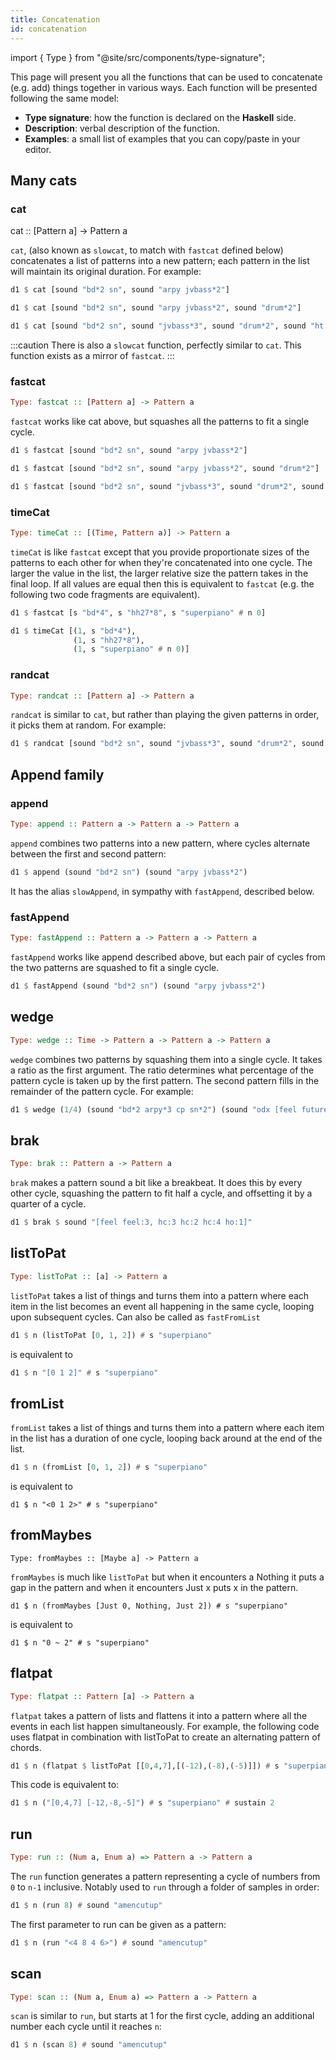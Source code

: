 ```yaml
---
title: Concatenation
id: concatenation
---
```


import { Type } from "@site/src/components/type-signature";

This page will present you all the functions that can be used to concatenate (e.g. add) things together in various ways. Each function will be presented following the same model:
* **Type signature**: how the function is declared on the **Haskell** side.
* **Description**: verbal description of the function.
* **Examples**: a small list of examples that you can copy/paste in your editor.

## Many cats

### cat
<Type>cat :: [Pattern a] -> Pattern a</Type>

`cat`, (also known as `slowcat`, to match with `fastcat` defined below) concatenates a list of patterns into a new pattern; each pattern in the list will maintain its original duration. For example:

```haskell
d1 $ cat [sound "bd*2 sn", sound "arpy jvbass*2"]

d1 $ cat [sound "bd*2 sn", sound "arpy jvbass*2", sound "drum*2"]

d1 $ cat [sound "bd*2 sn", sound "jvbass*3", sound "drum*2", sound "ht mt"]
```

:::caution
There is also a `slowcat` function, perfectly similar to `cat`. This function exists as a mirror of `fastcat`.
:::

### fastcat
```haskell
Type: fastcat :: [Pattern a] -> Pattern a
```

`fastcat` works like cat above, but squashes all the patterns to fit a single cycle.

```haskell
d1 $ fastcat [sound "bd*2 sn", sound "arpy jvbass*2"]

d1 $ fastcat [sound "bd*2 sn", sound "arpy jvbass*2", sound "drum*2"]

d1 $ fastcat [sound "bd*2 sn", sound "jvbass*3", sound "drum*2", sound "ht mt"]
```

### timeCat
```haskell
Type: timeCat :: [(Time, Pattern a)] -> Pattern a
```

`timeCat` is like `fastcat` except that you provide proportionate sizes of the patterns to each other for when they're concatenated into one cycle. The larger the value in the list, the larger relative size the pattern takes in the final loop. If all values are equal then this is equivalent to `fastcat` (e.g. the following two code fragments are equivalent).

```haskell
d1 $ fastcat [s "bd*4", s "hh27*8", s "superpiano" # n 0]

d1 $ timeCat [(1, s "bd*4"),
              (1, s "hh27*8"),
              (1, s "superpiano" # n 0)]
```

### randcat
```haskell
Type: randcat :: [Pattern a] -> Pattern a
```

`randcat` is similar to `cat`, but rather than playing the given patterns in order, it picks them at random. For example:

```haskell
d1 $ randcat [sound "bd*2 sn", sound "jvbass*3", sound "drum*2", sound "ht mt"]
```

## Append family

### append
```haskell
Type: append :: Pattern a -> Pattern a -> Pattern a
```
`append` combines two patterns into a new pattern, where cycles alternate between the first and second pattern:

```haskell
d1 $ append (sound "bd*2 sn") (sound "arpy jvbass*2")
```

It has the alias `slowAppend`, in sympathy with `fastAppend`, described below.

### fastAppend
```haskell
Type: fastAppend :: Pattern a -> Pattern a -> Pattern a
```

`fastAppend` works like append described above, but each pair of cycles from the two patterns are squashed to fit a single cycle.

```haskell
d1 $ fastAppend (sound "bd*2 sn") (sound "arpy jvbass*2")
```

## wedge
```haskell
Type: wedge :: Time -> Pattern a -> Pattern a -> Pattern a
```

`wedge` combines two patterns by squashing them into a single cycle. It takes a ratio as the first argument. The ratio determines what percentage of the pattern cycle is taken up by the first pattern. The second pattern fills in the remainder of the pattern cycle. For example:

```haskell
d1 $ wedge (1/4) (sound "bd*2 arpy*3 cp sn*2") (sound "odx [feel future]*2 hh hh")
```

## brak

```haskell
Type: brak :: Pattern a -> Pattern a
```

`brak` makes a pattern sound a bit like a breakbeat. It does this by every other cycle, squashing the pattern to fit half a cycle, and offsetting it by a quarter of a cycle.

```haskell
d1 $ brak $ sound "[feel feel:3, hc:3 hc:2 hc:4 ho:1]"
```

## listToPat

```haskell
Type: listToPat :: [a] -> Pattern a
```

`listToPat` takes a list of things and turns them into a pattern where each item in the list becomes an event all happening in the same cycle, looping upon subsequent cycles. Can also be called as `fastFromList`

```haskell
d1 $ n (listToPat [0, 1, 2]) # s "superpiano"
```
is equivalent to

```haskell
d1 $ n "[0 1 2]" # s "superpiano"
```

## fromList

`fromList` takes a list of things and turns them into a pattern where each item in the list has a duration of one cycle, looping back around at the end of the list.

```haskell
d1 $ n (fromList [0, 1, 2]) # s "superpiano"
```

is equivalent to

```haskel
d1 $ n "<0 1 2>" # s "superpiano"
```

## fromMaybes

```haskel
Type: fromMaybes :: [Maybe a] -> Pattern a
```

`fromMaybes` is much like `listToPat` but when it encounters a Nothing it puts a gap in the pattern and when it encounters Just x puts x in the pattern.

```haskel
d1 $ n (fromMaybes [Just 0, Nothing, Just 2]) # s "superpiano"
```

is equivalent to

```haskel
d1 $ n "0 ~ 2" # s "superpiano"
```

## flatpat

```haskell
Type: flatpat :: Pattern [a] -> Pattern a
```

`flatpat` takes a pattern of lists and flattens it into a pattern where all the events in each list happen simultaneously. For example, the following code uses flatpat in combination with listToPat to create an alternating pattern of chords.

```haskell
d1 $ n (flatpat $ listToPat [[0,4,7],[(-12),(-8),(-5)]]) # s "superpiano" # sustain 2
```
This code is equivalent to:
```haskell
d1 $ n ("[0,4,7] [-12,-8,-5]") # s "superpiano" # sustain 2
```

## run

```haskell
Type: run :: (Num a, Enum a) => Pattern a -> Pattern a
```

The `run` function generates a pattern representing a cycle of numbers from `0` to `n-1` inclusive. Notably used to `run` through a folder of samples in order:
```haskell
d1 $ n (run 8) # sound "amencutup"
```

The first parameter to run can be given as a pattern:
```haskell
d1 $ n (run "<4 8 4 6>") # sound "amencutup"
```

## scan

```haskell
Type: scan :: (Num a, Enum a) => Pattern a -> Pattern a
```

`scan` is similar to `run`, but starts at 1 for the first cycle, adding an additional number each cycle until it reaches `n`:
```haskell
d1 $ n (scan 8) # sound "amencutup"
```
